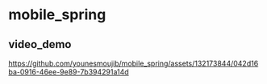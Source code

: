 # mobile_spring

## video_demo



https://github.com/younesmoujib/mobile_spring/assets/132173844/042d16ba-0916-46ee-9e89-7b394291a14d

